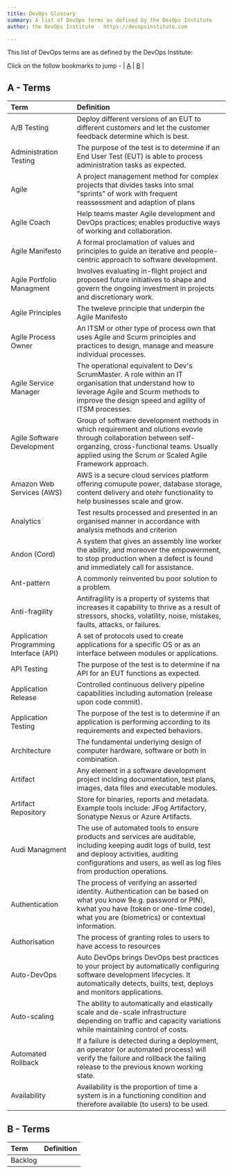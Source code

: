 ```yaml
---
title: DevOps Glossary
summary: A list of DevOps terms as defined by the DevOps Institute
author: the DevOps Institute - https://devopsinstitute.com

---
```


This list of DevOps terms are as defined by the DevOps Institute:

Click on the follow bookmarks to jump - | [A](#a-terms) | [B](#b-terms) |

## A - Terms

|  Term                     | Definition                                                                                                                            |
| :------------------------ | :------------------------------------------------------------------------------------------------------------------------------------ |
| A/B Testing               | Deploy different versions of an EUT to different customers and let the customer feedback determine which is best.                     |
| Administration Testing    | The purpose of the test is to determine if an End User Test (EUT) is able to process administration tasks as expected.                |
| Agile                     | A project management method for complex projects that divides tasks into smal "sprints" of work with frequent reassessment and adaption of plans |
| Agile Coach               | Help teams master Agile development and DevOps practices; enables productive ways of working and collaboration.                       |
| Agile Manifesto           | A formal proclamation of values and principles to guide an iterative and people-centric approach to software development.             |
| Agile Portfolio Managment | Involves evaluating in-flight project and proposed future initiatives to shape and govern the ongoing investment in projects and discretionary work. |
| Agile Principles          | The tweleve principle that underpin the Agile Manifesto                                                                               |
| Agile Process Owner       | An ITSM or other type of process own that uses Agile and Scurm principles and practices to design, manage and measure individual processes. |
| Agile Service Manager     | The operational equivalent to Dev's ScrumMaster. A role within an IT organisation that understand how to leverage Agile and Scurm methods to improve the design speed and agility of ITSM processes. |
| Agile Software Development | Group of software development methods in which requirement and olutions evovle through collaboration between self-organzing, cross-functional teams.  Usually applied using the Scrum or Scaled Agile Framework approach. |
| Amazon Web Services (AWS) | AWS is a secure cloud services platform offering comupute power, database storage, content delivery and otehr functionality to help businesses scale and grow.  |
| Analytics                 | Test results processed and presented in an organised manner in accordance with analysis methods and criterion                         |
| Andon (Cord)              | A system that gives an assembly line worker the ability, and moreover the empowerment, to stop production when a defect is found and immediately call for assistance. |
| Ant-pattern               | A commonly reinvented bu poor solution to a problem.                                                                                  |
| Anti-fragility            | Antifragility is a property of systems that increases it capability to thrive as a result of stressors, shocks, volatility, noise, mistakes, faults, attacks, or failures. |
| Application Programming Interface (API) | A set of protocols used to create applications for a specific OS or as an interface between modules or applications.    |
| API Testing               | The purpose of the test is to determine if na API for an EUT functions as expected.                                                   |
| Application Release       | Controlled continuous delivery pipeline capabilities including automation (release upon code commit).                                 |
| Application Testing       | The purpose of the test is to determine if an application is performing according to its requirements and expected behaviors.         |
| Architecture              | The fundamental underlying design of computer hardware, software or both in combination.                                              |
| Artifact                  | Any element in a software development project inclding documentation, test plans, images, data files and executable modules.          |
| Artifact Repository       | Store for binaries, reports and metadata.  Example tools include: JFog Artifactory, Sonatype Nexus or Azure Artifacts.                |
| Audi Managment            | The use of automated tools to ensure products and services are auditable, including keeping audit logs of build, test and deplooy activities, auditing configurations and users, as well as log files from production operations.                                                                     |
| Authentication            | The process of verifying an asserted identity.  Authentication can be based on what you know 9e.g. password or PIN), kwhat you have (token or one-time code), what you are (biometrics) or contextual information.                                                                                      |
| Authorisation             | The process of granting roles to users to have access to resources                                                                    |
| Auto-DevOps               | Auto DevOps brings DevOps best practices to your project by automatically configuring software development lifecycles. It automatically detects, builts, test, deploys and monitors applications.  |
| Auto-scaling              | The ability to automatically and elastically scale and de-scale infrastructure depending on traffic and capacity variations while maintaining control of costs.  |
| Automated Rollback        | If a failure is detected during a deployment, an operator (or automated process) will verify the failure and rollback the failing release to the previous known working state.  |
| Availability              | Availability is the proportion of time a system is in a functioning condition and therefore available (to users) to be used.          |

## B - Terms

|  Term                     | Definition                                                                                                                            |
| :------------------------ | :------------------------------------------------------------------------------------------------------------------------------------ |
| Backlog                   |   |
